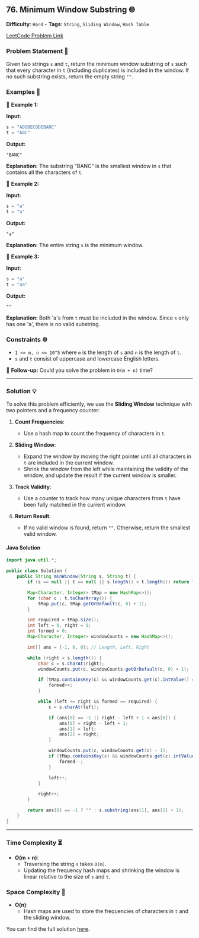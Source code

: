 ## 76. Minimum Window Substring 🌐

**Difficulty**: `Hard` - **Tags**: `String`, `Sliding Window`, `Hash Table`

[LeetCode Problem Link](https://leetcode.com/problems/minimum-window-substring/)

### Problem Statement 📜

Given two strings `s` and `t`, return the minimum window substring of `s` such that every character in `t` (including duplicates) is included in the window. If no such substring exists, return the empty string `""`.

### Examples 🌟

🔹 **Example 1:**

**Input:**
```python
s = "ADOBECODEBANC"
t = "ABC"
```

**Output:**
```
"BANC"
```

**Explanation:**
The substring "BANC" is the smallest window in `s` that contains all the characters of `t`.

🔹 **Example 2:**

**Input:**
```python
s = "a"
t = "a"
```

**Output:**
```
"a"
```

**Explanation:**
The entire string `s` is the minimum window.

🔹 **Example 3:**

**Input:**
```python
s = "a"
t = "aa"
```

**Output:**
```
""
```

**Explanation:**
Both 'a's from `t` must be included in the window. Since `s` only has one 'a', there is no valid substring.

### Constraints ⚙️

- `1 <= m, n <= 10^5` where `m` is the length of `s` and `n` is the length of `t`.
- `s` and `t` consist of uppercase and lowercase English letters.

🤔 **Follow-up:** Could you solve the problem in `O(m + n)` time?

---

### Solution 💡

To solve this problem efficiently, we use the **Sliding Window** technique with two pointers and a frequency counter:

1. **Count Frequencies**:
   - Use a hash map to count the frequency of characters in `t`.

2. **Sliding Window**:
   - Expand the window by moving the right pointer until all characters in `t` are included in the current window.
   - Shrink the window from the left while maintaining the validity of the window, and update the result if the current window is smaller.

3. **Track Validity**:
   - Use a counter to track how many unique characters from `t` have been fully matched in the current window.

4. **Return Result**:
   - If no valid window is found, return `""`. Otherwise, return the smallest valid window.

#### Java Solution

```java
import java.util.*;

public class Solution {
    public String minWindow(String s, String t) {
        if (s == null || t == null || s.length() < t.length()) return "";

        Map<Character, Integer> tMap = new HashMap<>();
        for (char c : t.toCharArray()) {
            tMap.put(c, tMap.getOrDefault(c, 0) + 1);
        }

        int required = tMap.size();
        int left = 0, right = 0;
        int formed = 0;
        Map<Character, Integer> windowCounts = new HashMap<>();

        int[] ans = {-1, 0, 0}; // Length, Left, Right

        while (right < s.length()) {
            char c = s.charAt(right);
            windowCounts.put(c, windowCounts.getOrDefault(c, 0) + 1);

            if (tMap.containsKey(c) && windowCounts.get(c).intValue() == tMap.get(c).intValue()) {
                formed++;
            }

            while (left <= right && formed == required) {
                c = s.charAt(left);

                if (ans[0] == -1 || right - left + 1 < ans[0]) {
                    ans[0] = right - left + 1;
                    ans[1] = left;
                    ans[2] = right;
                }

                windowCounts.put(c, windowCounts.get(c) - 1);
                if (tMap.containsKey(c) && windowCounts.get(c).intValue() < tMap.get(c).intValue()) {
                    formed--;
                }

                left++;
            }

            right++;
        }

        return ans[0] == -1 ? "" : s.substring(ans[1], ans[2] + 1);
    }
}
```

---

### Time Complexity ⏳

- **O(m + n)**:
  - Traversing the string `s` takes `O(m)`.
  - Updating the frequency hash maps and shrinking the window is linear relative to the size of `s` and `t`.

### Space Complexity 💾

- **O(n)**:
  - Hash maps are used to store the frequencies of characters in `t` and the sliding window.

You can find the full solution [here](Solution.java).